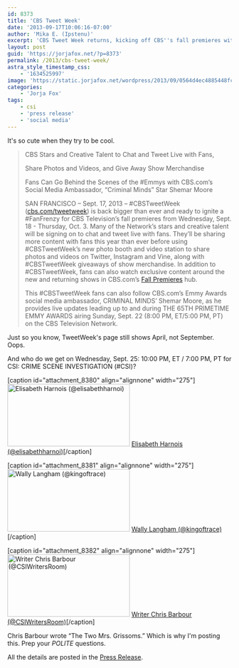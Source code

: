 ```yaml
---
id: 8373
title: 'CBS Tweet Week'
date: '2013-09-17T10:06:16-07:00'
author: 'Mika E. (Ipstenu)'
excerpt: 'CBS Tweet Week returns, kicking off CBS''s fall premieres with a "Fan Frenzy." CSI''s day is on the 25th, natch!'
layout: post
guid: 'https://jorjafox.net/?p=8373'
permalink: /2013/cbs-tweet-week/
astra_style_timestamp_css:
    - '1634525997'
image: 'https://static.jorjafox.net/wordpress/2013/09/0564d4ec4885448fc55b26b11c1ae743.png'
categories:
    - 'Jorja Fox'
tags:
    - csi
    - 'press release'
    - 'social media'
---
```


It's so cute when they try to be cool.
<blockquote>CBS Stars and Creative Talent to Chat and Tweet Live with Fans,

Share Photos and Videos, and Give Away Show Merchandise

Fans Can Go Behind the Scenes of the #Emmys with CBS.com’s Social Media Ambassador, “Criminal Minds” Star Shemar Moore

SAN FRANCISCO – Sept. 17, 2013 – #CBSTweetWeek (<a href="http://cbs.com/tweetweek">cbs.com/tweetweek</a>) is back bigger than ever and ready to ignite a #FanFrenzy for CBS Television’s fall premieres from Wednesday, Sept. 18 - Thursday, Oct. 3. Many of the Network’s stars and creative talent will be signing on to chat and tweet live with fans. They’ll be sharing more content with fans this year than ever before using #CBSTweetWeek’s new photo booth and video station to share photos and videos on Twitter, Instagram and Vine, along with #CBSTweetWeek giveaways of show merchandise. In addition to #CBSTweetWeek, fans can also watch exclusive content around the new and returning shows in CBS.com’s <a href="http://www.cbs.com/shows/fall-premieres-2013/">Fall Premieres</a> hub.

This #CBSTweetWeek fans can also follow CBS.com’s Emmy Awards social media ambassador, CRIMINAL MINDS’ Shemar Moore, as he provides live updates leading up to and during THE 65TH PRIMETIME EMMY AWARDS airing Sunday, Sept. 22 (8:00 PM, ET/5:00 PM, PT) on the CBS Television Network.</blockquote>
Just so you know, TweetWeek's page still shows April, not September. Oops.

And who do we get on Wednesday, Sept. 25: 10:00 PM, ET / 7:00 PM, PT for CSI: CRIME SCENE INVESTIGATION (#CSI)?

[caption id="attachment_8380" align="alignnone" width="275"]<img class="size-thumbnail wp-image-8380" alt="Elisabeth Harnois (@elisabethharnoi)" src="//static.jorjafox.net/wordpress/2013/09/ElisabethHarnoi.jpg" width="275" height="140" /> <a href="https://twitter.com/ElisabethHarnoi">Elisabeth Harnois (@elisabethharnoi)</a>[/caption]

[caption id="attachment_8381" align="alignnone" width="275"]<img class="size-thumbnail wp-image-8381" alt="Wally Langham (@kingoftrace)" src="//static.jorjafox.net/wordpress/2013/09/eb45e8be6e5204dc291bc082c1f768ca.jpeg" width="275" height="140" /> <a href="https://twitter.com/kingoftrace">Wally Langham (@kingoftrace)</a>[/caption]

[caption id="attachment_8382" align="alignnone" width="275"]<img class="size-thumbnail wp-image-8382" alt="Writer Chris Barbour (@CSIWritersRoom)" src="//static.jorjafox.net/wordpress/2013/09/x7z1svjyb4kxvtgwvpk4.jpeg" width="275" height="140" /> <a href="https://twitter.com/CSIWritersRoom">Writer Chris Barbour (@CSIWritersRoom)</a>[/caption]

Chris Barbour wrote “The Two Mrs. Grissoms.” Which is why I'm posting this. Prep your <em>POLITE</em> questions.

All the details are posted in the <a href="http://www.cbspressexpress.com/cbs-entertainment/releases/view?id=36631">Press Release</a>.